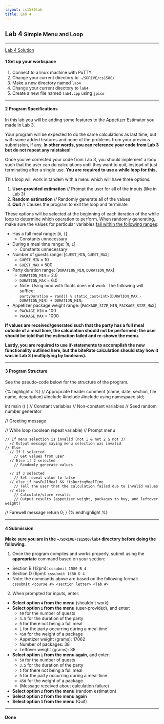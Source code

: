 ```yaml
---
layout: cs1580lab
title: Lab 4
---
```


## Lab 4 <small>Simple Menu and Loop</small>

---

<a href="{{site.baseurl}}/cs1580/lab4solution.cpp"
   class="btn btn-info pull-right">
  <i class="fa fa-exclamation-circle"></i>
  Lab 4 Solution
</a>

#### <span class="badge">1</span> Set up your workspace

1. Connect to a linux machine with PuTTY
2. Change your current directory to `~/SDRIVE/cs1580/`
3. Make a new directory named `lab4`
4. Change your current directory to `lab4`
5. Create a new file named `lab4.cpp` using `jpico`

---

#### <span class="badge">2</span> Program Specifications
In this lab you will be adding some features to the Appetizer Estimator you made in Lab 3.

Your program will be expected to do the same calculations as last time, but with some added features and none of the problems from your previous submission, if any.
**In other words, you can reference your code from Lab 3 but do not repeat any mistakes!**

Once you've corrected your code from Lab 3, you should implement a loop such that the user can do calculations until they want to quit, instead of just terminating after a single use.
**You are required to use a while loop for this.**

This loop will work in tandem with a menu which will have three options:

1. **User-provided estimation** // Prompt the user for all of the inputs (like in Lab 3)
2. **Random estimation** // Randomly generate all of the values
3. **Quit** // Causes the program to exit the loop and terminate

These options will be selected at the beginning of each iteration of the while loop to determine which operation to perform.
When randomly generating, make sure the values for particular variables [fall within the following ranges](http://www.cplusplus.com/reference/cstdlib/rand/):

- Has a full meal range: [`0`, `1`]
  - Constants unnecessary
- During a meal time range: [`0`, `1`]
  - Constants unnecessary
- Number of guests range: [`GUEST_MIN`, `GUEST_MAX`]
  - `GUEST_MIN` = 10
  - `GUEST_MAX` = 500
- Party duration range: [`DURATION_MIN`, `DURATION_MAX`]
  - `DURATION_MIN` = 2.0
  - `DURATION_MAX` = 6.0
  - Note: Using mod with floats does not work.  The following will suffice:  
    `partyDuration = rand() % static_cast<int>(DURATION_MAX - DURATION_MIN) + DURATION_MIN;`
- Appetizer package weight range: [`PACKAGE_SIZE_MIN`, `PACKAGE_SIZE_MAX`]
  - `PACKAGE_MIN` = 100
  - `PACKAGE_MAX` = 1000

**If values are received/generated such that the party has a full meal outside of a meal time, the calculation should not be performed; the user should be told that the estimation failed and re-shown the menu.**

**Lastly, you are required to use if-statements to accomplish the new functionality outlined here, but the biteRate calculation should stay how it was in Lab 3 (multiplying by booleans).**

---

#### <span class="badge">3</span> Program Structure

See the pseudo-code below for the structure of the program.

{% highlight c %}
// Appropriate header comment (name, date, section, file name, description)
#include <iostream>
#include <cstdlib>
#include <ctime>
using namespace std;

int main ()
{
  // Constant variables
  // Non-constant variables
  // Seed random number generator

  // Greeting message

  // While loop (boolean repeat variable)
    // Prompt menu

    // If menu selection is invalid (not 1 & not 2 & not 3)
      // Output message saying menu selection was invalid
    // Else
      // If 1 selected
        // Get values from user
      // Else if 2 selected
        // Randomly generate values

      // If 3 selected
        // Set repeat value to false
      // else if hasFullMeal && !isDuringMealTime
        // Tell the user that the calculation failed due to invalid values
      // else
        // Calculate/store results
        // Output results (appetizer weight, packages to buy, and leftover weight)

  // Farewell message
  return 0;
}
{% endhighlight %}

---

#### <span class="badge">4</span> Submission
**Make sure you are in the `~/SDRIVE/cs1580/lab4` directory before doing the following.**

1. Once the program compiles and works properly, submit using the **appropriate** command based on your section:
- Section B (12pm): `cssubmit 1580 B 4`
- Section D (6pm): `cssubmit 1580 D 4`
- Note: the commands above are based on the following format:  
    `cssubmit <course #> <section letter> <lab #>`
2. When prompted for inputs, enter:
- **Select option `4` from the menu** (shouldn't work)
- **Select option `1` from the menu** (user-provided), and enter:
  - `50` for the number of quests
  - `3.5` for the duration of the party
  - `0` for there not being a full meal
  - `1` for the party occurring during a meal time
  - `450` for the weight of a package
  - Appetizer weight (grams): 17062
  - Number of packages: 38
  - Leftover weight (grams): 38
- **Select option `1` from the menu again**, and enter:
  - `50` for the number of quests
  - `3.5` for the duration of the party
  - `1` for there not being a full meal
  - `0` for the party occurring during a meal time
  - `450` for the weight of a package
  - (Message received about calculation failure)
- **Select option `2` from the menu** (random estimation)
- **Select option `2` from the menu again**
- **Select option `3` from the menu** (Quit)

---

#### <span class="badge"><i class="fa fa-check"></i></span> Done
